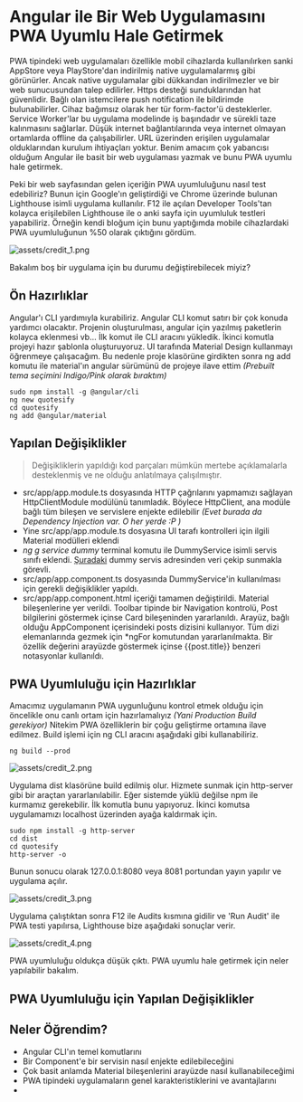 # Angular ile Bir Web Uygulamasını PWA Uyumlu Hale Getirmek

PWA tipindeki web uygulamaları özellikle mobil cihazlarda kullanılırken sanki AppStore veya PlayStore'dan indirilmiş native uygulamalarmış gibi görünürler. Ancak native uygulamalar gibi dükkandan indirilmezler ve bir web sunucusundan talep edilirler. Https desteği sunduklarından hat güvenlidir. Bağlı olan istemcilere push notification ile bildirimde bulunabilirler. Cihaz bağımsız olarak her tür form-factor'ü desteklerler. Service Worker'lar bu uygulama modelinde iş başındadır ve sürekli taze kalınmasını sağlarlar. Düşük internet bağlantılarında veya internet olmayan ortamlarda offline da çalışabilirler. URL üzerinden erişilen uygulamalar olduklarından kurulum ihtiyaçları yoktur. Benim amacım çok yabancısı olduğum Angular ile basit bir web uygulaması yazmak ve bunu PWA uyumlu hale getirmek. 

Peki bir web sayfasından gelen içeriğin PWA uyumluluğunu nasıl test edebiliriz? Bunun için Google'ın geliştirdiği ve Chrome üzerinde bulunan Lighthouse isimli uygulama kullanılır. F12 ile açılan Developer Tools'tan kolayca erişilebilen Lighthouse ile o anki sayfa için uyumluluk testleri yapabiliriz. Örneğin kendi bloğum için bunu yaptığımda mobile cihazlardaki PWA uyumluluğunun %50 olarak çıktığını gördüm.

![assets/credit_1.png](assets/credit_1.png)

Bakalım boş bir uygulama için bu durumu değiştirebilecek miyiz?

## Ön Hazırlıklar

Angular'ı CLI yardımıyla kurabiliriz. Angular CLI komut satırı bir çok konuda yardımcı olacaktır. Projenin oluşturulması, angular için yazılmış paketlerin kolayca eklenmesi vb... İlk komut ile CLI aracını yükledik. İkinci komutla  projeyi hazır şablonla oluşturuyoruz. UI tarafında Material Design kullanmayı öğrenmeye çalışacağım. Bu nedenle proje klasörüne girdikten sonra ng add komutu ile material'ın angular sürümünü de projeye ilave ettim _(Prebuilt tema seçimini Indigo/Pink olarak bıraktım)_

```
sudo npm install -g @angular/cli
ng new quotesify
cd quotesify
ng add @angular/material
```

## Yapılan Değişiklikler

>Değişikliklerin yapıldığı kod parçaları mümkün mertebe açıklamalarla desteklenmiş ve ne olduğu anlatılmaya çalışılmıştır.

- src/app/app.module.ts dosyasında HTTP çağrılarını yapmamızı sağlayan HttpClientModule modülünü tanımladık. Böylece HttpClient, ana modüle bağlı tüm bileşen ve servislere enjekte edilebilir _(Evet burada da Dependency Injection var. O her yerde :P )_
- Yine src/app/app.module.ts dosyasına UI tarafı kontrolleri için ilgili Material modülleri eklendi
- _ng g service dummy_ terminal komutu ile DummyService isimli servis sınıfı eklendi. [Şuradaki](https://jsonplaceholder.typicode.com/posts) dummy servis adresinden veri çekip sunmakla görevli. 
- src/app/app.component.ts dosyasında DummyService'in kullanılması için gerekli değişiklikler yapıldı.
- src/app/app.component.html içeriği tamamen değiştirildi. Material bileşenlerine yer verildi. Toolbar tipinde bir Navigation kontrolü, Post bilgilerini göstermek içinse Card bileşeninden yararlanıldı. Arayüz, bağlı olduğu AppComponent içerisindeki posts dizisini kullanıyor. Tüm dizi elemanlarında gezmek için *ngFor komutundan yararlanılmakta. Bir özellik değerini arayüzde göstermek içinse {{post.title}} benzeri notasyonlar kullanıldı.

## PWA Uyumluluğu için Hazırlıklar

Amacımız uygulamanın PWA uygunluğunu kontrol etmek olduğu için öncelikle onu canlı ortam için hazırlamalıyız _(Yani Production Build gerekiyor)_ Nitekim PWA özelliklerin bir çoğu geliştirme ortamına ilave edilmez. Build işlemi için ng CLI aracını aşağıdaki gibi kullanabiliriz.

```
ng build --prod
```

![assets/credit_2.png](assets/credit_2.png)

Uygulama dist klasörüne build edilmiş olur. Hizmete sunmak için http-server gibi bir araçtan yararlanılabilir. Eğer sistemde yüklü değilse npm ile kurmamız gerekebilir. İlk komutla bunu yapıyoruz. İkinci komutsa uygulamamızı localhost üzerinden ayağa kaldırmak için.

```
sudo npm install -g http-server
cd dist
cd quotesify
http-server -o
```

Bunun sonucu olarak 127.0.0.1:8080 veya 8081 portundan yayın yapılır ve uygulama açılır.

![assets/credit_3.png](assets/credit_3.png)

Uygulama çalıştıktan sonra F12 ile Audits kısmına gidilir ve 'Run Audit' ile PWA testi yapılırsa, Lighthouse bize aşağıdaki sonuçlar verir.

![assets/credit_4.png](assets/credit_4.png)

PWA uyumluluğu oldukça düşük çıktı. PWA uyumlu hale getirmek için neler yapılabilir bakalım.

## PWA Uyumluluğu için Yapılan Değişiklikler


## Neler Öğrendim?

- Angular CLI'ın temel komutlarını
- Bir Component'e bir servisin nasıl enjekte edilebileceğini
- Çok basit anlamda Material bileşenlerini arayüzde nasıl kullanabileceğimi
- PWA tipindeki uygulamaların genel karakteristiklerini ve avantajlarını
- 
